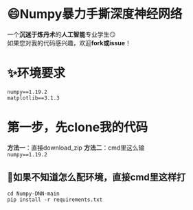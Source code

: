 # :smile:Numpy暴力手撕深度神经网络
  一个**沉迷于炼丹术**的**人工智能**专业学生:smirk:  
  如果您对我的代码感兴趣，欢迎**fork或issue**！
# :sparkles:环境要求
`numpy==1.19.2`  
`matplotlib==3.1.3`
# 第一步，先clone我的代码
**方法一**：直接download_zip
**方法二**：cmd里这么输  
`numpy==1.19.2`
## :grimacing:如果不知道怎么配环境，直接cmd里这样打
`cd Numpy-DNN-main`  
`pip install -r requirements.txt`
